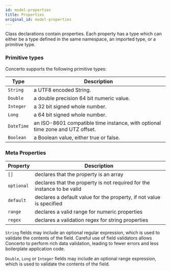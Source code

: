 ```yaml
---
id: model-properties
title: Properties
original_id: model-properties
---
```


Class declarations contain properties. Each property has a type which can either be a type defined in the same namespace, an imported type, or a primitive type.

### Primitive types

Concerto supports the following primitive types:

|Type | Description|
|--- | ---|   
|`String` | a UTF8 encoded String.
|`Double` | a double precision 64 bit numeric value.
|`Integer` | a 32 bit signed whole number.
|`Long` | a 64 bit signed whole number.
|`DateTime` | an ISO-8601 compatible time instance, with optional time zone and UTZ offset.
|`Boolean` | a Boolean value, either true or false.

### Meta Properties

|Property|Description|
|---|---|
|`[]` | declares that the property is an array|
|`optional` | declares that the property is not required for the instance to be valid|
| `default` | declares a default value for the property, if not value is specified|
| `range` | declares a valid range for numeric properties|
| `regex` | declares a validation regex for string properties|

`String` fields may include an optional regular expression, which is used to validate the contents of the field. Careful use of field validators allows Concerto to perform rich data validation, leading to fewer errors and less boilerplate application code.

`Double`, `Long` or `Integer` fields may include an optional range expression, which is used to validate the contents of the field.


